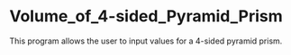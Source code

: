 # Volume_of_4-sided_Pyramid_Prism
This program allows the user to input values for a 4-sided pyramid prism.

